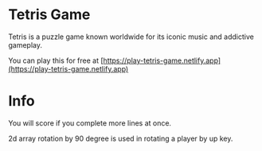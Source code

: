 # Tetris Game
Tetris is a puzzle game known worldwide for its iconic music and addictive gameplay. 

You can play this for free at [https://play-tetris-game.netlify.app](https://play-tetris-game.netlify.app)

# Info
You will score if you complete more lines at once.

2d array rotation by 90 degree is used in rotating a player by up key.
